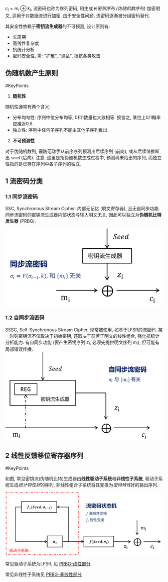 $c_{i}=m_{i}\oplus k_{i}$, 流密码也称为序列密码, 用生成*长密钥序列 (伪随机数序列)* 加密明文, 适用于对数据流进行加密. 由于安全性问题, 流密码逐渐被分组密码替代.

其安全性依赖于**密钥流生成器**的不可预测, 设计原则有:
- 长周期
- 高线性复杂度
- 抗统计分析
- 密码安全性, 需: "扩散", "混乱", 抵抗各类攻击

## 伪随机数产生原则

#KeyPoints

1. **随机性**

随机性通常有两个含义:
- 分布均匀性: 序列中位分布均等, 0和1数量也大致相等. 换言之, 某位上0/1概率应接近0.5.
- 独立性: 序列中任何子序列不能由其他子序列推出.

2.  **不可预测性**

对于伪随机数列, 需防范敌手从前序序列预测出后续序列 (前向), 或从后续值推断出 `seed` (后向). 注意, 这里是指伪随机数生成过程中, 预测尚未给出的序列, 而独立性指的是已存在序列中各子序列的独立.


## 1 流密码分类

### 1.1 同步流密码

SSC, Synchronous Stream Cipher. 内部无记忆 (明文寄存器), 且无自同步功能. 同步流密码的密钥流生成器内部状态与输入明文无关, 因此可以独立为**伪随机比特发生器** (PRBG).

![|350](../../attach/Pasted%20image%2020230609220618.png)

### 1.2 自同步流密码

SSSC, Self-Synchronous Stream Cipher, 现常被使用, 如基于LFSR的流密码. 某一时刻密钥流不仅取决于初始密钥, 还取决于前若干明文的线性组合, 强化抗统计分析能力. 有自同步功能 (要产生密钥序列 $z_{i}$, 必须先提供明文序列 $m_{i}$), 但可能有局部错误传播.
![|400](../../attach/Pasted%20image%2020230609220612.png)



## 2 线性反馈移位寄存器序列

#KeyPoints

如图, 常见密钥流(伪随机比特)生成器由**线性驱动子系统**和**非线性子系统**, 驱动子系统生成*统计特性好*的序列, 非线性组合子系统将其变换为*密码特性*好的输出序列. 

![|500](../../attach/Pasted%20image%2020230609221302.png)

常见驱动子系统为LFSR, 见 [PRBG-线性部分](PRBG-线性部分.md)

常见非线性子系统见 [PRBG-非线性部分](PRBG-非线性部分.md)

